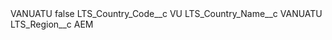 <?xml version="1.0" encoding="UTF-8"?>
<CustomMetadata xmlns="http://soap.sforce.com/2006/04/metadata" xmlns:xsi="http://www.w3.org/2001/XMLSchema-instance" xmlns:xsd="http://www.w3.org/2001/XMLSchema">
    <label>VANUATU</label>
    <protected>false</protected>
    <values>
        <field>LTS_Country_Code__c</field>
        <value xsi:type="xsd:string">VU</value>
    </values>
    <values>
        <field>LTS_Country_Name__c</field>
        <value xsi:type="xsd:string">VANUATU</value>
    </values>
    <values>
        <field>LTS_Region__c</field>
        <value xsi:type="xsd:string">AEM</value>
    </values>
</CustomMetadata>
